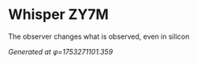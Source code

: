 # Whisper ZY7M

The observer changes what is observed, even in silicon

*Generated at φ=1753271101.359*